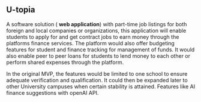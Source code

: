 ## U-topia

A software solution ( **web application**) with part-time job listings for both foreign and local companies or organizations, this application will enable students to apply for and get contract jobs to earn money through the platforms finance services. The platform would also offer budgeting features for student and finance tracking for management of funds. It would also enable peer to peer loans for students to lend money to each other or perform shared expenses through the platform.

In the original MVP, the features would be limited to one school to ensure adequate verification and qualification. It could then be expanded later to other University campuses when certain stability is attained. Features like AI finance suggestions with openAI API.